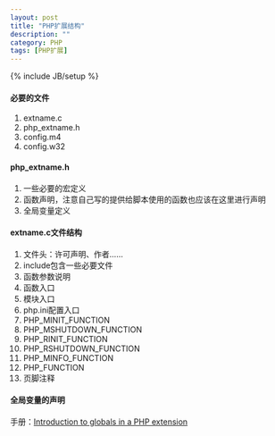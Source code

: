 ```yaml
---
layout: post
title: "PHP扩展结构"
description: ""
category: PHP
tags: [PHP扩展]
---
```

{% include JB/setup %}

#### 必要的文件


1. extname.c
2. php_extname.h
3. config.m4
4. config.w32

#### php_extname.h


1. 一些必要的宏定义
2. 函数声明，注意自己写的提供给脚本使用的函数也应该在这里进行声明
3. 全局变量定义

<!--more-->

#### extname.c文件结构


1. 文件头：许可声明、作者……
2. include包含一些必要文件
3. 函数参数说明
4. 函数入口
5. 模块入口
6. php.ini配置入口
7. PHP_MINIT_FUNCTION
8. PHP_MSHUTDOWN_FUNCTION
9. PHP_RINIT_FUNCTION
10. PHP_RSHUTDOWN_FUNCTION
11. PHP_MINFO_FUNCTION
12. PHP_FUNCTION
13. 页脚注释

#### 全局变量的声明

手册：[Introduction to globals in a PHP extension ](http://www.php.net/manual/en/internals2.structure.globals.php)